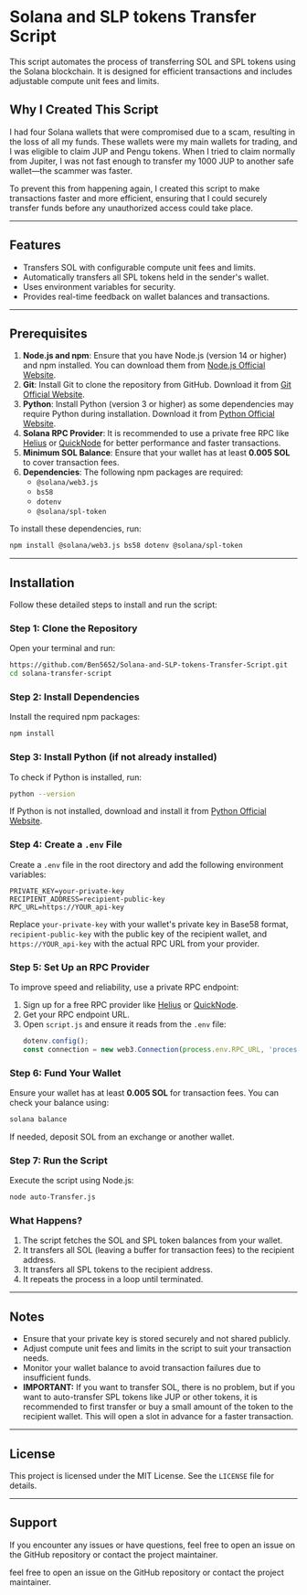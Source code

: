 # Solana and SLP tokens Transfer Script

This script automates the process of transferring SOL and SPL tokens using the Solana blockchain. It is designed for efficient transactions and includes adjustable compute unit fees and limits.

## Why I Created This Script

I had four Solana wallets that were compromised due to a scam, resulting in the loss of all my funds. These wallets were my main wallets for trading, and I was eligible to claim JUP and Pengu tokens. When I tried to claim normally from Jupiter, I was not fast enough to transfer my 1000 JUP to another safe wallet—the scammer was faster. 

To prevent this from happening again, I created this script to make transactions faster and more efficient, ensuring that I could securely transfer funds before any unauthorized access could take place.

---

## Features

- Transfers SOL with configurable compute unit fees and limits.
- Automatically transfers all SPL tokens held in the sender's wallet.
- Uses environment variables for security.
- Provides real-time feedback on wallet balances and transactions.

---

## Prerequisites

1. **Node.js and npm**: Ensure that you have Node.js (version 14 or higher) and npm installed. You can download them from [Node.js Official Website](https://nodejs.org/).
2. **Git**: Install Git to clone the repository from GitHub. Download it from [Git Official Website](https://git-scm.com/).
3. **Python**: Install Python (version 3 or higher) as some dependencies may require Python during installation. Download it from [Python Official Website](https://www.python.org/).
4. **Solana RPC Provider**: It is recommended to use a private free RPC like [Helius](https://www.helius.dev/) or [QuickNode](https://www.quicknode.com/) for better performance and faster transactions.
5. **Minimum SOL Balance**: Ensure that your wallet has at least **0.005 SOL** to cover transaction fees.
6. **Dependencies**: The following npm packages are required:
   - `@solana/web3.js`
   - `bs58`
   - `dotenv`
   - `@solana/spl-token`

To install these dependencies, run:
```bash
npm install @solana/web3.js bs58 dotenv @solana/spl-token
```

---

## Installation

Follow these detailed steps to install and run the script:

### Step 1: Clone the Repository

Open your terminal and run:
```bash
https://github.com/Ben5652/Solana-and-SLP-tokens-Transfer-Script.git
cd solana-transfer-script
```

### Step 2: Install Dependencies

Install the required npm packages:
```bash
npm install
```

### Step 3: Install Python (if not already installed)

To check if Python is installed, run:
```bash
python --version
```
If Python is not installed, download and install it from [Python Official Website](https://www.python.org/downloads/).

### Step 4: Create a `.env` File

Create a `.env` file in the root directory and add the following environment variables:
```
PRIVATE_KEY=your-private-key
RECIPIENT_ADDRESS=recipient-public-key
RPC_URL=https://YOUR_api-key
```
Replace `your-private-key` with your wallet's private key in Base58 format, `recipient-public-key` with the public key of the recipient wallet, and `https://YOUR_api-key` with the actual RPC URL from your provider.

### Step 5: Set Up an RPC Provider

To improve speed and reliability, use a private RPC endpoint:
1. Sign up for a free RPC provider like [Helius](https://www.helius.dev/) or [QuickNode](https://www.quicknode.com/).
2. Get your RPC endpoint URL.
3. Open `script.js` and ensure it reads from the `.env` file:
   ```js
   dotenv.config();
   const connection = new web3.Connection(process.env.RPC_URL, 'processed');
   ```

### Step 6: Fund Your Wallet

Ensure your wallet has at least **0.005 SOL** for transaction fees. You can check your balance using:
```bash
solana balance
```
If needed, deposit SOL from an exchange or another wallet.

### Step 7: Run the Script

Execute the script using Node.js:
```bash
node auto-Transfer.js
```

### What Happens?

1. The script fetches the SOL and SPL token balances from your wallet.
2. It transfers all SOL (leaving a buffer for transaction fees) to the recipient address.
3. It transfers all SPL tokens to the recipient address.
4. It repeats the process in a loop until terminated.

---

## Notes

- Ensure that your private key is stored securely and not shared publicly.
- Adjust compute unit fees and limits in the script to suit your transaction needs.
- Monitor your wallet balance to avoid transaction failures due to insufficient funds.
- **IMPORTANT:** If you want to transfer SOL, there is no problem, but if you want to auto-transfer SPL tokens like JUP or other tokens, it is recommended to first transfer or buy a small amount of the token to the recipient wallet. This will open a slot in advance for a faster transaction.

---

## License

This project is licensed under the MIT License. See the `LICENSE` file for details.

---

## Support

If you encounter any issues or have questions, feel free to open an issue on the GitHub repository or contact the project maintainer.

 feel free to open an issue on the GitHub repository or contact the project maintainer.
